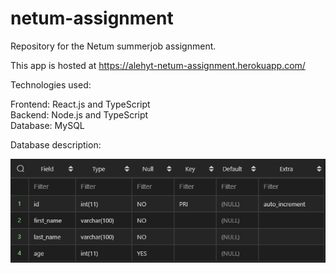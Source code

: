 # netum-assignment
Repository for the Netum summerjob assignment.  

This app is hosted at https://alehyt-netum-assignment.herokuapp.com/  

Technologies used:  
  
Frontend: React.js and TypeScript  
Backend: Node.js and TypeScript  
Database: MySQL  

Database description:  

![database](/screenshots/Database.png)
